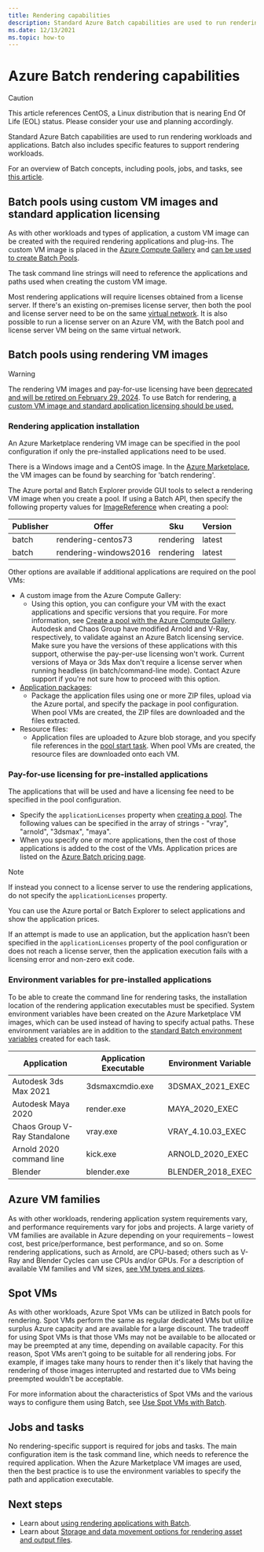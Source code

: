 ```yaml
---
title: Rendering capabilities
description: Standard Azure Batch capabilities are used to run rendering workloads and apps. Batch includes specific features to support rendering workloads.
ms.date: 12/13/2021
ms.topic: how-to
---
```


# Azure Batch rendering capabilities

> [!CAUTION]
> This article references CentOS, a Linux distribution that is nearing End Of Life (EOL) status. Please consider your use and planning accordingly.

Standard Azure Batch capabilities are used to run rendering workloads and applications. Batch also includes specific features to support rendering workloads.

For an overview of Batch concepts, including pools, jobs, and tasks, see [this article](./batch-service-workflow-features.md).

## Batch pools using custom VM images and standard application licensing

As with other workloads and types of application, a custom VM image can be created with the required rendering applications and plug-ins. The custom VM image is placed in the [Azure Compute Gallery](../virtual-machines/shared-image-galleries.md) and [can be used to create Batch Pools](batch-sig-images.md).

The task command line strings will need to reference the applications and paths used when creating the custom VM image.

Most rendering applications will require licenses obtained from a license server. If there's an existing on-premises license server, then both the pool and license server need to be on the same [virtual network](../virtual-network/virtual-networks-overview.md). It is also possible to run a license server on an Azure VM, with the Batch pool and license server VM being on the same virtual network.

## Batch pools using rendering VM images

> [!WARNING]
> The rendering VM images and pay-for-use licensing have been [deprecated and will be retired on February 29, 2024](https://azure.microsoft.com/updates/azure-batch-rendering-vm-images-licensing-will-be-retired-on-29-february-2024/). To use Batch for rendering, [a custom VM image and standard application licensing should be used.](batch-rendering-functionality.md#batch-pools-using-custom-vm-images-and-standard-application-licensing)

### Rendering application installation

An Azure Marketplace rendering VM image can be specified in the pool configuration if only the pre-installed applications need to be used.

There is a Windows image and a CentOS image.  In the [Azure Marketplace](https://azuremarketplace.microsoft.com), the VM images can be found by searching for 'batch rendering'.

The Azure portal and Batch Explorer provide GUI tools to select a rendering VM image when you create a pool.  If using a Batch API, then specify the following property values for [ImageReference](/rest/api/batchservice/pool/add#imagereference) when creating a pool:

| Publisher | Offer | Sku | Version |
|---------|---------|---------|--------|
| batch | rendering-centos73 | rendering | latest |
| batch | rendering-windows2016 | rendering | latest |

Other options are available if additional applications are required on the pool VMs:

* A custom image from the Azure Compute Gallery:
  * Using this option, you can configure your VM with the exact applications and specific versions that you require. For more information, see [Create a pool with the Azure Compute Gallery](batch-sig-images.md). Autodesk and Chaos Group have modified Arnold and V-Ray, respectively, to validate against an Azure Batch licensing service. Make sure you have the versions of these applications with this support, otherwise the pay-per-use licensing won't work. Current versions of Maya or 3ds Max don't require a license server when running headless (in batch/command-line mode). Contact Azure support if you're not sure how to proceed with this option.
* [Application packages](./batch-application-packages.md):
  * Package the application files using one or more ZIP files, upload via the Azure portal, and specify the package in pool configuration. When pool VMs are created, the ZIP files are downloaded and the files extracted.
* Resource files:
  * Application files are uploaded to Azure blob storage, and you specify file references in the [pool start task](/rest/api/batchservice/pool/add#starttask). When pool VMs are created, the resource files are downloaded onto each VM.

### Pay-for-use licensing for pre-installed applications

The applications that will be used and have a licensing fee need to be specified in the pool configuration.

* Specify the `applicationLicenses` property when [creating a pool](/rest/api/batchservice/pool/add#request-body).  The following values can be specified in the array of strings - "vray", "arnold", "3dsmax", "maya".
* When you specify one or more applications, then the cost of those applications is added to the cost of the VMs.  Application prices are listed on the [Azure Batch pricing page](https://azure.microsoft.com/pricing/details/batch/#graphic-rendering).

> [!NOTE]
> If instead you connect to a license server to use the rendering applications, do not specify the `applicationLicenses` property.

You can use the Azure portal or Batch Explorer to select applications and show the application prices.

If an attempt is made to use an application, but the application hasn’t been specified in the `applicationLicenses` property of the pool configuration or does not reach a license server, then the application execution fails with a licensing error and non-zero exit code.

### Environment variables for pre-installed applications

To be able to create the command line for rendering tasks, the installation location of the rendering application executables must be specified.  System environment variables have been created on the Azure Marketplace VM images, which can be used instead of having to specify actual paths.  These environment variables are in addition to the [standard Batch environment variables](./batch-compute-node-environment-variables.md) created for each task.

|Application|Application Executable|Environment Variable|
|---------|---------|---------|
|Autodesk 3ds Max 2021|3dsmaxcmdio.exe|3DSMAX_2021_EXEC|
|Autodesk Maya 2020|render.exe|MAYA_2020_EXEC|
|Chaos Group V-Ray Standalone|vray.exe|VRAY_4.10.03_EXEC|
|Arnold 2020 command line|kick.exe|ARNOLD_2020_EXEC|
|Blender|blender.exe|BLENDER_2018_EXEC|

## Azure VM families

As with other workloads, rendering application system requirements vary, and performance requirements vary for jobs and projects.  A large variety of VM families are available in Azure depending on your requirements – lowest cost, best price/performance, best performance, and so on.
Some rendering applications, such as Arnold, are CPU-based; others such as V-Ray and Blender Cycles can use CPUs and/or GPUs.
For a description of available VM families and VM sizes, [see VM types and sizes](../virtual-machines/sizes.md).

## Spot VMs

As with other workloads, Azure Spot VMs can be utilized in Batch pools for rendering. Spot VMs perform the same as regular dedicated VMs but utilize surplus Azure capacity and are available for a large discount.  The tradeoff for using Spot VMs is that those VMs may not be available to be allocated or may be preempted at any time, depending on available capacity. For this reason, Spot VMs aren't going to be suitable for all rendering jobs. For example, if images take many hours to render then it's likely that having the rendering of those images interrupted and restarted due to VMs being preempted wouldn't be acceptable.

For more information about the characteristics of Spot VMs and the various ways to configure them using Batch, see [Use Spot VMs with Batch](./batch-spot-vms.md).

## Jobs and tasks

No rendering-specific support is required for jobs and tasks.  The main configuration item is the task command line, which needs to reference the required application.
When the Azure Marketplace VM images are used, then the best practice is to use the environment variables to specify the path and application executable.

## Next steps

* Learn about [using rendering applications with Batch](batch-rendering-applications.md).
* Learn about [Storage and data movement options for rendering asset and output files](batch-rendering-storage-data-movement.md).
